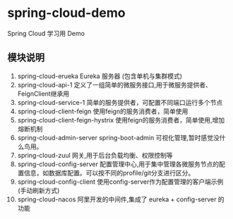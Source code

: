 # spring-cloud-demo
Spring Cloud 学习用 Demo

## 模块说明
  1. spring-cloud-erueka  Eureka  服务器 (包含单机与集群模式)
  2. spring-cloud-api-1 定义了一组简单的微服务接口,用于微服务提供者、FeignClient继承用
  3. spring-cloud-service-1 简单的服务提供者，可配置不同端口运行多个节点
  4. spring-cloud-client-feign 使用feign的服务消费者，简单使用
  5. spring-cloud-client-feign-hystrix 使用feign的服务消费者，简单使用,增加熔断机制
  6. spring-cloud-admin-server spring-boot-admin 可视化管理,暂时感觉没什么鸟用。
  7. spring-cloud-zuul 网关,用于后台负载均衡、权限控制等
  8. spring-cloud-config-server 配置管理中心,用于集中管理各微服务节点的配置信息，如数据库配置。可以按不同的profile/git分支进行区分。
  9. spring-cloud-config-client 使用config-server作为配置管理的客户端示例(手动刷新方式)
  10. spring-cloud-nacos 阿里开发的中间件,集成了 eureka + config-server 的功能